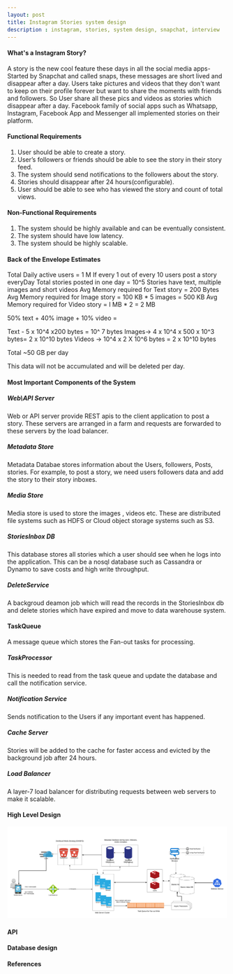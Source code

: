 ```yaml
---
layout: post
title: Instagram Stories system design
description : instagram, stories, system design, snapchat, interview
---
```


#### What's a Instagram Story?
A story is the new cool feature these days in all the social media apps- Started by Snapchat and called snaps, these messages are short lived and disappear after a day. Users take pictures and videos that they don't want to keep on their profile forever but want to share the moments with friends and followers. So User share all these pics and videos as stories which disappear after a day.
Facebook family of social apps such as Whatsapp, Instagram,  Facebook App and Messenger all implemented stories on their platform.

#### Functional Requirements
1. User should be able to create a story.
2. User’s followers or friends should be able to see the story in their story feed.
3. The system should send notifications to the followers about the story.
4. Stories should disappear after 24 hours(configurable).
5. User should be able to see who has viewed the story and count of total views.

#### Non-Functional Requirements
1. The system should be highly available and can be eventually consistent.
2. The system should have low latency.
3. The system should be highly scalable.

#### Back of the Envelope Estimates

Total Daily active users = 1 M 
If every 1 out of every 10 users post a story everyDay 
Total stories posted in one day = 10^5
Stories have text, multiple images and short videos
Avg Memory required for Text story = 200 Bytes
Avg Memory required for Image story = 100 KB * 5 images = 500 KB
Avg Memory required for Video story = I MB * 2 = 2 MB

50% text + 40% image + 10% video = 

Text - 5 x 10^4 x200 bytes = 10^ 7 bytes
Images-> 4 x 10^4 x 500 x 10^3 bytes= 2 x 10^10 bytes
Videos -> 10^4 x 2 X 10^6 bytes = 2 x 10^10 bytes

Total ~50 GB per day

This data will not be accumulated and will be deleted per day.

#### Most Important Components of the System

##### Web\API Server
Web or API server provide REST apis to the client application to post a story. These servers are arranged in a farm and requests are forwarded to these servers by the load balancer.

##### Metadata Store
Metadata Databae stores information about the Users, followers, Posts, stories. For example, to post a story, we need users followers data and add the story to their story inboxes. 

##### Media Store
Media store is used to store the images , videos etc. These are distributed file systems such as HDFS or Cloud object storage systems such as S3.

##### StoriesInbox DB
This database stores all stories which a user should see when he logs into the application. This can be a nosql database such as Cassandra or Dynamo to save costs and high write throughput.

##### DeleteService
A backgroud deamon job which will read the records in the StoriesInbox db and delete stories which have expired and move to data warehouse system.

#### TaskQueue
A message queue which stores the Fan-out tasks for processing.

##### TaskProcessor
This is needed to read from the task queue and update the database and call the notification service.

##### Notification Service
Sends notification to the Users if any important event has happened.

##### Cache Server
Stories will be added to the cache for faster access and evicted by the background job after 24 hours.

##### Load Balancer
 A layer-7 load balancer for distributing requests between web servers to make it scalable.
 

#### High Level Design 
![Stories Backend Design](/images/stories.png "Instagram stories")
#### API 

#### Database design

#### References
